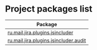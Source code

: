 Project packages list
=====================
| Package                                                                                 |
| --------------------------------------------------------------------------------------- |
| [ru.mail.jira.plugins.jsincluder](ru/mail/jira/plugins/jsincluder/Index.md)             |
| [ru.mail.jira.plugins.jsincluder.audit](ru/mail/jira/plugins/jsincluder/audit/Index.md) |